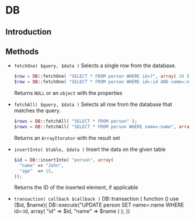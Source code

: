 DB
==============

Introduction
-------------------


Methods
-------------------

- `fetchOne( $query, $data )`
  Selects a single row from the database.
  ```php
  $row = DB::fetchOne( "SELECT * FROM person WHERE id=?", array( 10 ) );
  $row = DB::fetchOne( "SELECT * FROM person WHERE id=:id AND name=:name", array( "id" => 10, "name" => "John" ) );
  ```
  Returns `NULL` or an `object` with the properties
  
- `fetchAll( $query, $data )`
  Selects all row from the database that matches the query.
  ```php
  $rows = DB::fetchAll( "SELECT * FROM person" );
  $rows = DB::fetchAll( "SELECT * FROM person WHERE name=:name", array( "name" => "John" ) );
  ```
  Returns an `ArrayIterator` with the result set
  
- `insertInto( $table, $data )`
  Insert the data on the given table
  ```php
  $id = DB::insertInto( "person", array(
    "name" => "John",
    "age"  => 15,
  ));
  ```
  Returns the ID of the inserted element, if applicable

- `transaction( callback $callback )`
  DB::transaction ( function () use ($id, $name){
    DB::execute("UPDATE person SET name=:name WHERE id=:id, array( "id" => $id, "name" => $name ) );
  })
  
